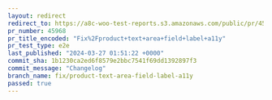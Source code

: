 ```yaml
---
layout: redirect
redirect_to: https://a8c-woo-test-reports.s3.amazonaws.com/public/pr/45968/e2e/index.html
pr_number: 45968
pr_title_encoded: "Fix%2Fproduct+text+area+field+label+a11y"
pr_test_type: e2e
last_published: "2024-03-27 01:51:22 +0000"
commit_sha: 1b1230ca2ed6f8579e2bbc7541f69dd1392897f3
commit_message: "Changelog"
branch_name: fix/product-text-area-field-label-a11y
passed: true
---
```

